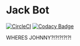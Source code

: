 # Jack Bot

[![CircleCI](https://img.shields.io/circleci/build/github/rodrigondec/JackBot)](https://circleci.com/gh/rodrigondec/JackBot)
[![Codacy Badge](https://api.codacy.com/project/badge/Grade/e0eb1aab12184d0b98bee7f1729ecffa)](https://www.codacy.com/manual/rodrigondec/JackBot?utm_source=github.com&amp;utm_medium=referral&amp;utm_content=rodrigondec/JackBot&amp;utm_campaign=Badge_Grade)

WHERES JOHNNY?!?!?!?!?!